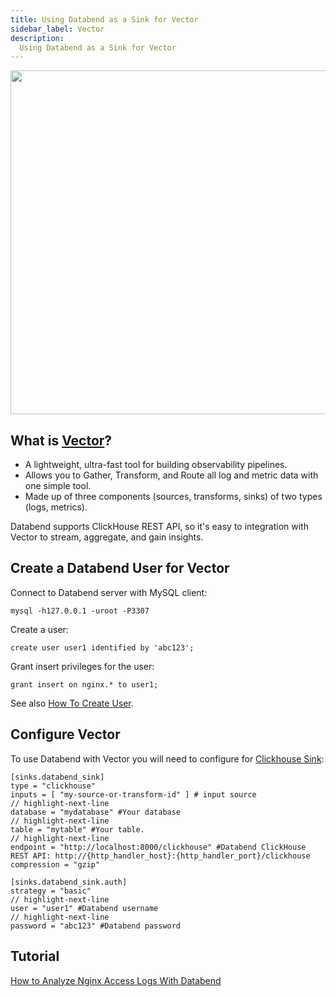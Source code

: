 ```yaml
---
title: Using Databend as a Sink for Vector
sidebar_label: Vector
description:
  Using Databend as a Sink for Vector
---
```


<p align="center">
<img src="https://datafuse-1253727613.cos.ap-hongkong.myqcloud.com/integration/integration-databend-vector.png" width="550"/>
</p>

## What is [Vector](https://vector.dev/)?

* A lightweight, ultra-fast tool for building observability pipelines.
* Allows you to Gather, Transform, and Route all log and metric data with one simple tool.
* Made up of three components (sources, transforms, sinks) of two types (logs, metrics).

Databend supports ClickHouse REST API, so it's easy to integration with Vector to stream, aggregate, and gain insights.

## Create a Databend User for Vector

Connect to Databend server with MySQL client:
```shell
mysql -h127.0.0.1 -uroot -P3307 
```

Create a user:
```shell title='mysql>'
create user user1 identified by 'abc123';
```

Grant insert privileges for the user:
```shell title='mysql>'
grant insert on nginx.* to user1;
```

See also [How To Create User](../../30-reference/30-sql/00-ddl/30-user/01-user-create-user.md).

## Configure Vector

To use Databend with Vector you will need to configure for [Clickhouse Sink](https://vector.dev/docs/reference/configuration/sinks/clickhouse/#example-configurations):

```shell
[sinks.databend_sink]
type = "clickhouse"
inputs = [ "my-source-or-transform-id" ] # input source
// highlight-next-line
database = "mydatabase" #Your database
// highlight-next-line
table = "mytable" #Your table.
// highlight-next-line
endpoint = "http://localhost:8000/clickhouse" #Databend ClickHouse REST API: http://{http_handler_host}:{http_handler_port}/clickhouse
compression = "gzip"
```

```shell
[sinks.databend_sink.auth]
strategy = "basic"
// highlight-next-line
user = "user1" #Databend username
// highlight-next-line
password = "abc123" #Databend password
```

## Tutorial

[How to Analyze Nginx Access Logs With Databend](../../90-learn/02-analyze-nginx-logs-with-databend-and-vector.md)
